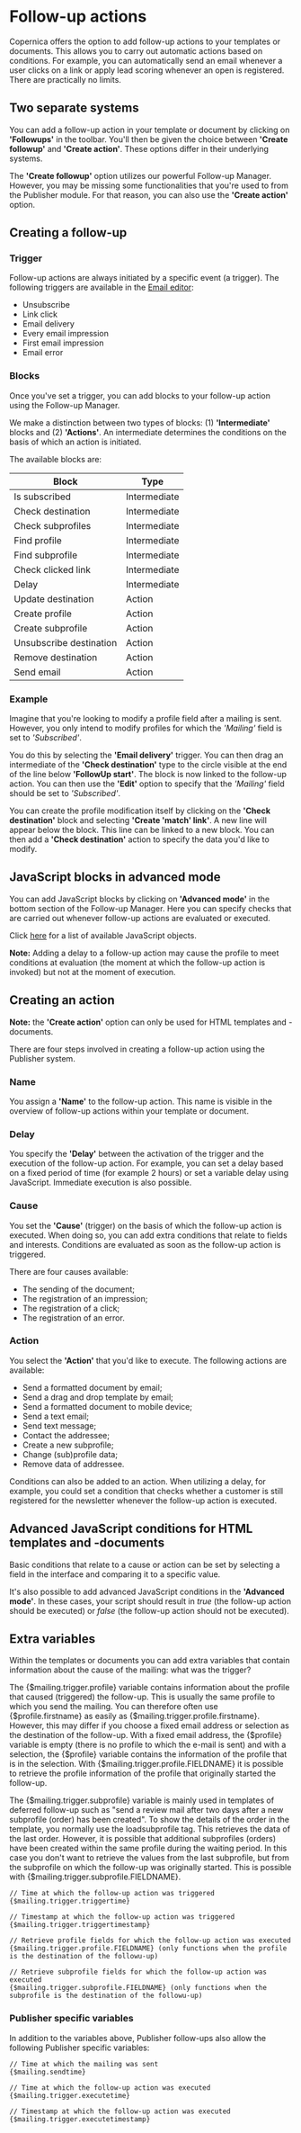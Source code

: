 # Follow-up actions

Copernica offers the option to add follow-up actions to your templates or documents. This allows you to carry out automatic actions based on conditions. 
For example, you can automatically send an email whenever a user clicks on a link or apply lead scoring whenever an open is registered. There are 
practically no limits.

## Two separate systems

You can add a follow-up action in your template or document by clicking on __'Followups'__ in the toolbar. You'll then be given the choice between
__'Create followup'__ and __'Create action'__. These options differ in their underlying systems.

The __'Create followup'__ option utilizes our powerful Follow-up Manager. However, you may be missing some functionalities that you're used to from the Publisher 
module. For that reason, you can also use the __'Create action'__ option.

## Creating a follow-up

### Trigger

Follow-up actions are always initiated by a specific event (a trigger). The following triggers are available in the [Email editor](https://ms.copernica.com/#/design):

* Unsubscribe
* Link click
* Email delivery
* Every email impression
* First email impression
* Email error

### Blocks

Once you've set a trigger, you can add blocks to your follow-up action using the Follow-up Manager.

We make a distinction between two types of blocks: (1) **'Intermediate'** blocks and (2) **'Actions'**. An intermediate determines the conditions
on the basis of which an action is initiated.

The available blocks are:

| Block                    | Type                                                                                                    |
|--------------------------|---------------------------------------------------------------------------------------------------------|
| Is subscribed            | Intermediate                                                                                            |
| Check destination        | Intermediate                                                                                            |
| Check subprofiles        | Intermediate                                                                                            |
| Find profile             | Intermediate                                                                                            |
| Find subprofile          | Intermediate                                                                                            |
| Check clicked link       | Intermediate                                                                                            |
| Delay                    | Intermediate                                                                                            |
| Update destination       | Action                                                                                                  |
| Create profile           | Action                                                                                                  |
| Create subprofile        | Action                                                                                                  |
| Unsubscribe destination  | Action                                                                                                  |
| Remove destination       | Action                                                                                                  |
| Send email               | Action                                                                                                  |

### Example

Imagine that you're looking to modify a profile field after a mailing is sent. However, you only intend to modify profiles for which 
the _'Mailing'_ field is set to _'Subscribed'_.

You do this by selecting the __'Email delivery'__ trigger. You can then drag an intermediate of the __'Check destination'__ type 
to the circle visible at the end of the line below __'FollowUp start'__. The block is now linked to the follow-up action. You can then use the __'Edit'__
option to specify that the _'Mailing'_ field should be set to _'Subscribed'_.

You can create the profile modification itself by clicking on the __'Check destination'__ block and selecting __'Create 'match' link'__.
A new line will appear below the block. This line can be linked to a new block. You can then add a __'Check destination'__ action to specify
the data you'd like to modify.

## JavaScript blocks in advanced mode

You can add JavaScript blocks by clicking on **'Advanced mode'** in the bottom section of the Follow-up Manager. Here you can specify checks that 
are carried out whenever follow-up actions are evaluated or executed.

Click [here](./data-object) for a list of available JavaScript objects.

__Note:__ Adding a delay to a follow-up action may cause the profile to meet conditions at evaluation (the moment at which the follow-up action 
is invoked) but not at the moment of execution.

## Creating an action

__Note:__ the __'Create action'__ option can only be used for HTML templates and -documents.

There are four steps involved in creating a follow-up action using the Publisher system.

### Name

You assign a __'Name'__ to the follow-up action. This name is visible in the overview of follow-up actions within your template or document.

### Delay

You specify the __'Delay'__ between the activation of the trigger and the execution of the follow-up action. For example, you can set
a delay based on a fixed period of time (for example 2 hours) or set a variable delay using JavaScript. Immediate execution
is also possible.

### Cause 

You set the __'Cause'__ (trigger) on the basis of which the follow-up action is executed. When doing so, you can add extra conditions that relate
to fields and interests. Conditions are evaluated as soon as the follow-up action is triggered.

There are four causes available:

* The sending of the document;
* The registration of an impression;
* The registration of a click;
* The registration of an error.

### Action

You select the __'Action'__ that you'd like to execute. The following actions are available:

* Send a formatted document by email;
* Send a drag and drop template by email;
* Send a formatted document to mobile device;
* Send a text email;
* Send text message;
* Contact the addressee;
* Create a new subprofile;
* Change (sub)profile data;
* Remove data of addressee.

Conditions can also be added to an action. When utilizing a delay, for example, you could set a condition that checks whether a customer is still registered for the newsletter whenever the follow-up action is executed.

## Advanced JavaScript conditions for HTML templates and -documents

Basic conditions that relate to a cause or action can be set by selecting a field in the interface and comparing it to a specific value.

It's also possible to add advanced JavaScript conditions in the **'Advanced mode'**. In these cases, your script should result in _true_ 
(the follow-up action should be executed) or _false_ (the follow-up action should not be executed).

## Extra variables

Within the templates or documents you can add extra variables that contain information about the cause of the mailing: what was the trigger?

The {$mailing.trigger.profile} variable contains information about the profile that caused (triggered) the follow-up. This is usually the same profile to which you send the mailing. You can therefore often use {$profile.firstname} as easily as {$mailing.trigger.profile.firstname}. However, this may differ if you choose a fixed email address or selection as the destination of the follow-up. With a fixed email address, the {$profile} variable is empty (there is no profile to which the e-mail is sent) and with a selection, the {$profile} variable contains the information of the profile that is in the selection. With {$mailing.trigger.profile.FIELDNAME} it is possible to retrieve the profile information of the profile that originally started the follow-up.

The {$mailing.trigger.subprofile} variable is mainly used in templates of deferred follow-up such as "send a review mail after two days after a new subprofile (order) has been created". To show the details of the order in the template, you normally use the loadsubprofile tag. This retrieves the data of the last order. However, it is possible that additional subprofiles (orders) have been created within the same profile during the waiting period. In this case you don't want to retrieve the values from the last subprofile, but from the subprofile on which the follow-up was originally started. This is possible with {$mailing.trigger.subprofile.FIELDNAME}.

```
// Time at which the follow-up action was triggered
{$mailing.trigger.triggertime}

// Timestamp at which the follow-up action was triggered
{$mailing.trigger.triggertimestamp}

// Retrieve profile fields for which the follow-up action was executed
{$mailing.trigger.profile.FIELDNAME} (only functions when the profile is the destination of the followu-up)

// Retrieve subprofile fields for which the follow-up action was executed
{$mailing.trigger.subprofile.FIELDNAME} (only functions when the subprofile is the destination of the followu-up)
```

### Publisher specific variables

In addition to the variables above, Publisher follow-ups also allow the following Publisher specific variables:
```
// Time at which the mailing was sent
{$mailing.sendtime}

// Time at which the follow-up action was executed
{$mailing.trigger.executetime}

// Timestamp at which the follow-up action was executed
{$mailing.trigger.executetimestamp}
```

